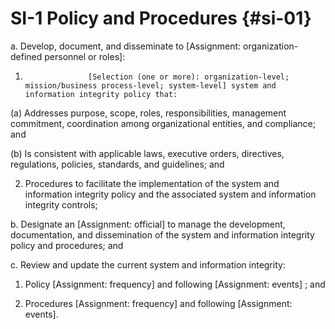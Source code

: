 # SI-1 Policy and Procedures {#si-01}

a. Develop, document, and disseminate to [Assignment: organization-defined personnel or roles]:

1. 
                     [Selection (one or more): organization-level; mission/business process-level; system-level] system and information integrity policy that:

(a) Addresses purpose, scope, roles, responsibilities, management commitment, coordination among organizational entities, and compliance; and

(b) Is consistent with applicable laws, executive orders, directives, regulations, policies, standards, and guidelines; and

2. Procedures to facilitate the implementation of the system and information integrity policy and the associated system and information integrity controls;

b. Designate an [Assignment: official] to manage the development, documentation, and dissemination of the system and information integrity policy and procedures; and

c. Review and update the current system and information integrity:

1. Policy [Assignment: frequency] and following [Assignment: events] ; and

2. Procedures [Assignment: frequency] and following [Assignment: events].

